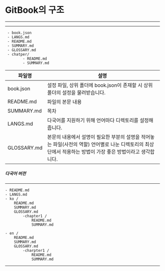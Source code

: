 # GitBook의 구조
***

***
     - book.json
     - LANGS.md
     - README.md
     - SUMMARY.md
     - GLOSSARY.md
     - chatper/
            - README.md
            - SUMMARY.md
    
|   파일명 |   설명  |
|----------|---------|
|   book.json   |   설정 파일, 상위 폴더에 book.json이 존재할 시 상위 폴더의 설정을 물려받습니다.  |
|   README.md   |   파일의 본문 내용   |
|   SUMMARY.md  |   목차  |
|   LANGS.md    |   다국어를 지원하기 위해 언어마다 디렉토리를 설정해줍니다.   |
|   GLOSSARY.md  |   본문의 내용에서 설명이 필요한 부분의 설명을 적어놓는 파일(사전의 역할) 언어별로 나눈 디렉토리의 최상단에서 적용하는 방법이 가장 좋은 방법이라고 생각합니다.    |


##### 다국어 버전

***
    - README.md
    - LANGS.md
    - ko /
        README.md
        SUMMARY.md
        GLOSSARY.md
            -chapter1 /
                README.md
                SUMMARY.md
                
    - en /
        README.md
        SUMMARY.md
        GLOSSARY.md
            -charpter1 /
                README.md
                SUMMARY.md
***